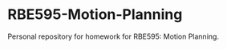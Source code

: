 RBE595-Motion-Planning
======================

Personal repository for homework for RBE595: Motion Planning.